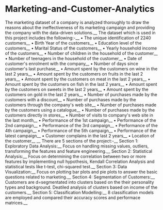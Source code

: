 # Marketing-and-Customer-Analytics
The marketing dataset of a company is analyzed thoroughly to draw the reasons about the ineffectiveness of its marketing campaign and providing the company with the data-driven solutions.__
The dataset which is used in this project includes the following:-__
•	The unique identification of 2240 customers__
•	Birth Year of the customers__
•	Education level of the customers__
•	Marital Status of the customers__
•	Yearly household income of the customers__
•	Number of children in the household of the customer__
•	Number of teenagers in the household of the customer__
•	Date of customer's enrolment with the company__
•	Number of days since customer's last purchase__
•	Amount spent by the customers on wine in the last 2 years__
•	Amount spent by the customers on fruits in the last 2 years__
•	Amount spent by the customers on meat in the last 2 years__
•	Amount spent by the customers on fish in the last 2 years__
•	Amount spent by the customers on sweets in the last 2 years__
•	Amount spent by the customers on gold in the last 2 years__
•	Number of purchases made by the customers with a discount__
•	Number of purchases made by the customers through the company's web site__
•	Number of purchases made by the customers using a catalogue__
•	Number of purchases made by the customers directly in stores__
•	Number of visits to company's web site in the last month__
•	Performance of the 1st campaign__
•	Performance of the 2nd campaign__
•	Performance of the 3rd campaign__
•	Performance of the 4th campaign__
•	Performance of the 5th campaign__
•	Performance of the latest campaign__
•	Customer complains in the last 2 years__
•	Location of the customer__
__
There are 5 sections of the project:-__
Section 1: Exploratory Data Analysis:__
	   Focus on handling missing values, outliers, transforming the features and feature engineering.__
Section 2: Statistical Analysis:__
	   Focus on determining the correlation between two or more features by implementing null hypothesis, Kendall Correlation Analysis and statistical tests like t-test, chi-squared test.__
Section 3: Data Visualization:__
	   Focus on plotting bar plots and pie plots to answer the basic questions related to marketing.__
Section 4: Segmentation of Customers:__
	   Customers are d=segmentated into clusters based on the their personality types and background. Deatiled analysis of clusters based on income of the customers.__
Section 5: Classification Modelling:__
	   8 classification models are employed and compared their accuracy scores and performace matrices.__
